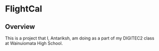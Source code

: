 # FlightCal

## Overview
This is a project that I, Antariksh, am doing as a part of my DIGITEC2 class at Wainuiomata High School.
